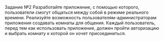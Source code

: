 Задание №2 
Разработайте приложение, с помощью которого, пользователи смогут общаться между собой в режиме реального времени. Реализуйте возможность пользователям-администраторам приложения создавать комнаты для общения. Каждый пользователь, перед тем как использовать приложение, должен пройти авторизацию и выбрать комнату к которой он хочет присоединиться. 
